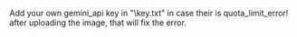 Add your own gemini_api key in "\key.txt\" in case their is quota_limit_error! after uploading the image, that will fix the error.
